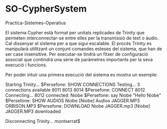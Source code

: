 # SO-CypherSystem
Practica-Sistemes-Operatius

El sistema Cypher està format per unitats replicades de Trinity que permeten
interconnectar-se entre elles per la transmissió de text o àudio. Cal dissenyar el sistema
per a que sigui escalable.
El procés Trinity es manipularà utilitzant un conjunt comandes esteses del sistema, que
han de ser case insensitive. Per executar-se tindrà un fitxer de configuració associat que
contindrà una sèrie de paràmetres importants per la seva execució i funcions.

Per poder intuir una primera execució del sistema es mostra un exemple:

Starting Trinity...
$Persefone: SHOW CONNECTIONS
Testing...
3 connections available
8011
8013
8014
$Persefone: CONNECT 8012
Connecting...
8012 connected: Niobe
$Persefone: say Niobe “Hello Niobe”
$Persefone: SHOW AUDIOS Niobe
[Niobe] Audios
JAGGER.MP3
ORBISON.MP3
$Persefone: DOWNLOAD Niobe JAGGER.mp3
[Niobe] JAGGER.MP3 downloaded

Disconnecting Trinity...
montserrat$
